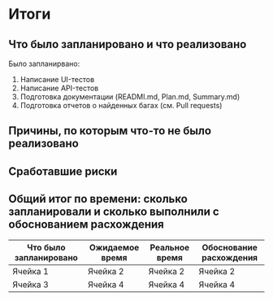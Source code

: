 # Итоги

## Что было запланировано и что реализовано

Было запланирвано:
1. Написание UI-тестов
2. Написание API-тестов
3. Подготовка документации (READMI.md, Plan.md, Summary.md)
4. Подготовка отчетов о найденных багах (см. Pull requests)

## Причины, по которым что-то не было реализовано

## Сработавшие риски



## Общий итог по времени: сколько запланировали и сколько выполнили с обоснованием расхождения

| Что было запланировано | Ожидаемое время | Реальное время | Обоснование расхождения |
| ---------------------- | --------------- | -------------- | ------------------------------------ |
| Ячейка 1    | Ячейка 2   | Ячейка 2   | Ячейка 2   |
| Ячейка 3    | Ячейка 4   | Ячейка 4   | Ячейка 4   |
